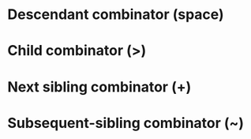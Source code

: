 # Descendant combinator (space)
# Child combinator (>)
# Next sibling combinator (+)
# Subsequent-sibling combinator (~)